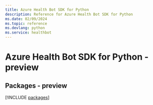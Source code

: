 ```yaml
---
title: Azure Health Bot SDK for Python
description: Reference for Azure Health Bot SDK for Python
ms.date: 02/09/2024
ms.topic: reference
ms.devlang: python
ms.service: healthbot
---
```

# Azure Health Bot SDK for Python - preview
## Packages - preview
[!INCLUDE [packages](health-bot-index.md)]